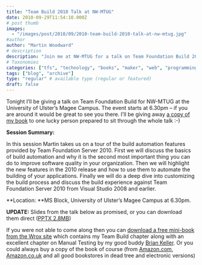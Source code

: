 ```yaml
---
title: "Team Build 2010 Talk at NW-MTUG"
date: 2010-09-29T11:54:10.000Z
# post thumb
images:
  - "/images/post/2010/09/2010-team-build-2010-talk-at-nw-mtug.jpg"
#author
author: "Martin Woodward"
# description
description: "Join me at NW-MTUG for a talk on Team Foundation Build 2010, featuring automation tips and a chance to win my book."
# Taxonomies
categories: ["tfs", "technology", "books", "maker", "web", "programming", "personal"]
tags: ["blog", "archive"]
type: "regular" # available type (regular or featured)
draft: false
---
```

Tonight I’ll be giving a talk on Team Foundation Build for NW-MTUG at the University of Ulster’s Magee Campus.  The event starts at 6.30pm – if you are around it would be great to see you there.  I’ll be giving away [a copy of my book](http://amzn.to/bXPvaz) to one lucky person prepared to sit through the whole talk :-)  

**Session Summary:**  

In this session Martin takes us on a tour of the build automation features provided by Team Foundation Server 2010.  First we will discuss the basics of build automation and why it is the second most important thing you can do to improve software quality in your organization.  Then we will highlight the new features in the 2010 release and how to use them to automate the building of your applications.  Finally we will do a deep dive into customizing the build process and discuss the build experience against Team Foundation Server 2010 from Visual Studio 2008 and earlier.  

**Location: **MS Block, University of Ulster’s Magee Campus at 6.30pm.   

**UPDATE:** Slides from the talk below as promised, or you can download them direct ([PPTX 2.8MB](http://cid-c7a08ae2600d197a.office.live.com/view.aspx/talks/MTUG/TeamBuild2010.pptx))   

If you were not able to come along then you can [download a free mini-book from the Wrox site](http://tinyurl.com/vs2010alm) which contains my Team Build chapter along with an excellent chapter on Manual Testing by my good buddy [Brian Keller](http://blogs.msdn.com/b/briankel/).  Or you could always buy a copy of the book of course (from [Amazon.com](http://www.amazon.com/gp/product/0470484268?ie=UTF8&tag=woodweb03-20&linkCode=as2&camp=1789&creative=390957&creativeASIN=0470484268), [Amazon.co.uk](http://www.amazon.co.uk/gp/product/0470484268?ie=UTF8&tag=woodwardwebcom&linkCode=as2&camp=1634&creative=19450&creativeASIN=0470484268) and all good bookstores in dead tree and electronic versions)